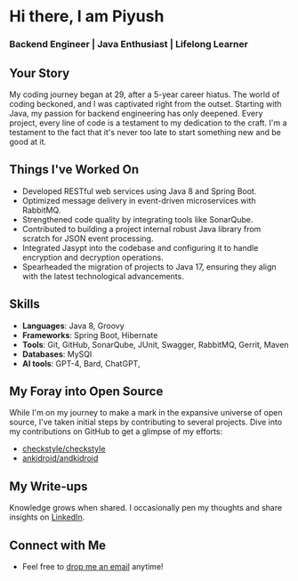 # Hi there, I am Piyush
### Backend Engineer | Java Enthusiast | Lifelong Learner

## Your Story

My coding journey began at 29, after a 5-year career hiatus. The world of coding beckoned, and I was captivated right from the outset. Starting with Java, my passion for backend engineering has only deepened. Every project, every line of code is a testament to my dedication to the craft. I'm a testament to the fact that it's never too late to start something new and be good at it.

## Things I've Worked On
  - Developed RESTful web services using Java 8 and Spring Boot.
  - Optimized message delivery in event-driven microservices with RabbitMQ.
  - Strengthened code quality by integrating tools like SonarQube.
  - Contributed to building a project internal robust Java library from scratch for JSON event processing.
  - Integrated Jasypt into the codebase and configuring it to handle encryption and decryption operations.
  - Spearheaded the migration of projects to Java 17, ensuring they align with the latest technological advancements.

## Skills
- **Languages**: Java 8, Groovy
- **Frameworks**: Spring Boot, Hibernate
- **Tools**: Git, GitHub, SonarQube, JUnit, Swagger, RabbitMQ, Gerrit, Maven
- **Databases**: MySQl
- **AI tools**: GPT-4, Bard, ChatGPT, 

## My Foray into Open Source
While I'm on my journey to make a mark in the expansive universe of open source, I've taken initial steps by contributing to several projects. Dive into my contributions on GitHub to get a glimpse of my efforts:
- [checkstyle/checkstyle](https://github.com/checkstyle/checkstyle/pulls?q=is%3Apr+author%3Arelentless-pursuit+is%3Amerged+merged%3A%3E2023-01-01)
- [ankidroid/andkidroid](https://github.com/ankidroid/Anki-Android/pulls?q=is%3Apr+author%3Arelentless-pursuit+is%3Amerged+merged%3A%3E2023-01-01)

## My Write-ups 
Knowledge grows when shared. I occasionally pen my thoughts and share insights on [LinkedIn](www.linkedin.com/in/piyush-sadangi).

## Connect with Me
- Feel free to [drop me an email](mailto:piyush.sadangi@gmail.com) anytime!
